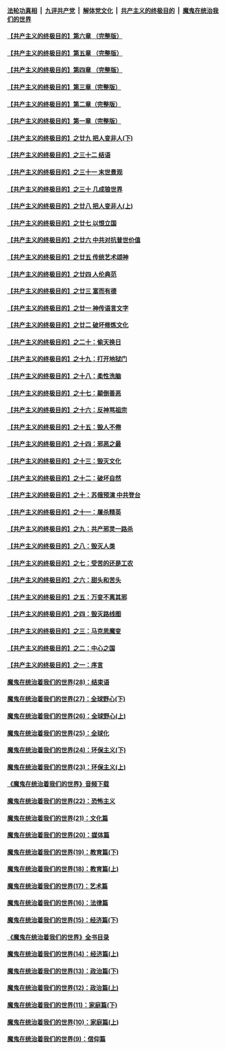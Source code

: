####  [法轮功真相](../../../../basic/blob/master/README.md?t=09141713) &nbsp;|&nbsp; [九评共产党](../../../../9ping.md/blob/master/README.md?t=09141713) &nbsp;|&nbsp; [解体党文化](../../../../jtdwh.md/blob/master/README.md?t=09141713)  &nbsp;|&nbsp; [共产主义的终极目的](../../../../gczydzjmd.md/blob/master/README.md?t=09141713) &nbsp;|&nbsp; [魔鬼在统治我们的世界](../../../../mgztzwmdsj.md/blob/master/README.md?t=09141713) 

#### [【共产主义的终极目的】第六章 （完整版）](../pages/nsc422/n11428913.md?t=09141713) 

#### [【共产主义的终极目的】第五章 （完整版）](../pages/nsc422/n11428912.md?t=09141713) 

#### [【共产主义的终极目的】第四章 （完整版）](../pages/nsc422/n11428907.md?t=09141713) 

#### [【共产主义的终极目的】第三章（完整版）](../pages/nsc422/n11428848.md?t=09141713) 

#### [【共产主义的终极目的】第二章（完整版）](../pages/nsc422/n11428831.md?t=09141713) 

#### [【共产主义的终极目的】第一章（完整版）](../pages/nsc422/n11417651.md?t=09141713) 

#### [【共产主义的终极目的】之廿九 把人变非人(下)](../pages/nsc422/n11344140.md?t=09141713) 

#### [【共产主义的终极目的】之三十二 结语](../pages/nsc422/n11360535.md?t=09141713) 

#### [【共产主义的终极目的】之三十一 末世景观](../pages/nsc422/n11351129.md?t=09141713) 

#### [【共产主义的终极目的】之三十 几成狼世界](../pages/nsc422/n11348280.md?t=09141713) 

#### [【共产主义的终极目的】之廿八 把人变非人(上)](../pages/nsc422/n11340492.md?t=09141713) 

#### [【共产主义的终极目的】之廿七 以恨立国](../pages/nsc422/n11336944.md?t=09141713) 

#### [【共产主义的终极目的】之廿六 中共对抗普世价值](../pages/nsc422/n11324785.md?t=09141713) 

#### [【共产主义的终极目的】之廿五 传统艺术颂神](../pages/nsc422/n11296396.md?t=09141713) 

#### [【共产主义的终极目的】之廿四 人伦典范](../pages/nsc422/n11296397.md?t=09141713) 

#### [【共产主义的终极目的】之廿三 富而有德](../pages/nsc422/n11283598.md?t=09141713) 

#### [【共产主义的终极目的】之廿一 神传语言文字](../pages/nsc422/n11263265.md?t=09141713) 

#### [【共产主义的终极目的】之廿二 破坏修炼文化](../pages/nsc422/n11245728.md?t=09141713) 

#### [【共产主义的终极目的】之二十：偷天换日](../pages/nsc422/n11238846.md?t=09141713) 

#### [【共产主义的终极目的】之十九：打开地狱门](../pages/nsc422/n11206376.md?t=09141713) 

#### [【共产主义的终极目的】之十八：柔性洗脑](../pages/nsc422/n11199994.md?t=09141713) 

#### [【共产主义的终极目的】之十七：颠倒善恶](../pages/nsc422/n11179782.md?t=09141713) 

#### [【共产主义的终极目的】之十六：反神骂祖宗](../pages/nsc422/n11166798.md?t=09141713) 

#### [【共产主义的终极目的】之十五：毁人不倦](../pages/nsc422/n11166792.md?t=09141713) 

#### [【共产主义的终极目的】之十四：邪恶之最](../pages/nsc422/n11150249.md?t=09141713) 

#### [【共产主义的终极目的】之十三：毁灭文化](../pages/nsc422/n11135227.md?t=09141713) 

#### [【共产主义的终极目的】之十二：破坏自然](../pages/nsc422/n11135214.md?t=09141713) 

#### [【共产主义的终极目的】之十：苏俄预演 中共登台](../pages/nsc422/n11118424.md?t=09141713) 

#### [【共产主义的终极目的】之十一：屠杀精英](../pages/nsc422/n11118442.md?t=09141713) 

#### [【共产主义的终极目的】之九：共产邪灵一路杀](../pages/nsc422/n11114139.md?t=09141713) 

#### [【共产主义的终极目的】之八：毁灭人类](../pages/nsc422/n11108503.md?t=09141713) 

#### [【共产主义的终极目的】之七：受苦的还是工农](../pages/nsc422/n11101809.md?t=09141713) 

#### [【共产主义的终极目的】之六：甜头和苦头](../pages/nsc422/n11096971.md?t=09141713) 

#### [【共产主义的终极目的】之五：万变不离其邪](../pages/nsc422/n11091285.md?t=09141713) 

#### [【共产主义的终极目的】之四：毁灭路线图](../pages/nsc422/n11086284.md?t=09141713) 

#### [【共产主义的终极目的】之三：马克思魔变](../pages/nsc422/n11061941.md?t=09141713) 

#### [【共产主义的终极目的】之二：中心之国](../pages/nsc422/n11047728.md?t=09141713) 

#### [【共产主义的终极目的】之一：序言](../pages/nsc422/n11086077.md?t=09141713) 

#### [魔鬼在统治着我们的世界(28)：结束语](../pages/nsc422/n10936246.md?t=09141713) 

#### [魔鬼在统治着我们的世界(27)：全球野心(下)](../pages/nsc422/n10928319.md?t=09141713) 

#### [魔鬼在统治着我们的世界(26)：全球野心(上)](../pages/nsc422/n10900318.md?t=09141713) 

#### [魔鬼在统治着我们的世界(25)：全球化](../pages/nsc422/n10788205.md?t=09141713) 

#### [魔鬼在统治着我们的世界(24)：环保主义(下)](../pages/nsc422/n10695307.md?t=09141713) 

#### [魔鬼在统治着我们的世界(23)：环保主义(上)](../pages/nsc422/n10688613.md?t=09141713) 

#### [《魔鬼在统治着我们的世界》音频下载](../pages/nsc422/n10635553.md?t=09141713) 

#### [魔鬼在统治着我们的世界(22)：恐怖主义](../pages/nsc422/n10614727.md?t=09141713) 

#### [魔鬼在统治着我们的世界(21)：文化篇](../pages/nsc422/n10597706.md?t=09141713) 

#### [魔鬼在统治着我们的世界(20)：媒体篇](../pages/nsc422/n10586579.md?t=09141713) 

#### [魔鬼在统治着我们的世界(19)：教育篇(下)](../pages/nsc422/n10564808.md?t=09141713) 

#### [魔鬼在统治着我们的世界(18)：教育篇(上)](../pages/nsc422/n10526970.md?t=09141713) 

#### [魔鬼在统治着我们的世界(17)：艺术篇](../pages/nsc422/n10499093.md?t=09141713) 

#### [魔鬼在统治着我们的世界(16)：法律篇](../pages/nsc422/n10485969.md?t=09141713) 

#### [魔鬼在统治着我们的世界(15)：经济篇(下)](../pages/nsc422/n10469975.md?t=09141713) 

#### [《魔鬼在统治着我们的世界》全书目录](../pages/nsc422/n10464261.md?t=09141713) 

#### [魔鬼在统治着我们的世界(14)：经济篇(上)](../pages/nsc422/n10457370.md?t=09141713) 

#### [魔鬼在统治着我们的世界(13)：政治篇(下)](../pages/nsc422/n10448270.md?t=09141713) 

#### [魔鬼在统治着我们的世界(12)：政治篇(上)](../pages/nsc422/n10444576.md?t=09141713) 

#### [魔鬼在统治着我们的世界(11)：家庭篇(下)](../pages/nsc422/n10440961.md?t=09141713) 

#### [魔鬼在统治着我们的世界(10)：家庭篇(上)](../pages/nsc422/n10435448.md?t=09141713) 

#### [魔鬼在统治着我们的世界(9)：信仰篇](../pages/nsc422/n10432159.md?t=09141713) 

